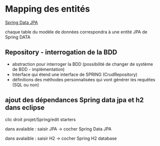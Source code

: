# Mapping des entités

[Spring Data JPA](https://docs.spring.io/spring-data/jpa/docs/current/reference/html/#reference)

chaque table du modèle de données correspondra à une entité JPA de Spring DATA

## Repository - interrogation de la BDD

- abstraction pour interroger la BDD (possibilité de changer de système de BDD - implémentation)
- Interface qui étend une interface de SPRING (CrudRepository)
- définitions des méthodes personnalisées qui vont générer les requêtes (SQL ou non)

## ajout des dépendances Spring data jpa et h2 dans eclipse

clic droit projet/Spring/edit starters

dans avalaible : saisir JPA
-> cocher Spring Data JPA

dans avalaible : saisir H2
-> cocher Spring H2 database
